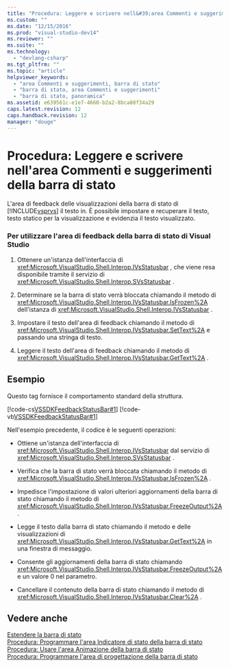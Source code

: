 ```yaml
---
title: "Procedura: Leggere e scrivere nell&#39;area Commenti e suggerimenti della barra di stato | Microsoft Docs"
ms.custom: ""
ms.date: "12/15/2016"
ms.prod: "visual-studio-dev14"
ms.reviewer: ""
ms.suite: ""
ms.technology: 
  - "devlang-csharp"
ms.tgt_pltfrm: ""
ms.topic: "article"
helpviewer_keywords: 
  - "area Commenti e suggerimenti, barra di stato"
  - "barra di stato, area Commenti e suggerimenti"
  - "barra di stato, panoramica"
ms.assetid: e639561c-e1e7-4660-b2a2-8bca80f34a29
caps.latest.revision: 12
caps.handback.revision: 12
manager: "douge"
---
```

# Procedura: Leggere e scrivere nell&#39;area Commenti e suggerimenti della barra di stato
L'area di feedback delle visualizzazioni della barra di stato di [!INCLUDE[vsprvs](../code-quality/includes/vsprvs_md.md)] il testo in.  È possibile impostare e recuperare il testo, testo statico per la visualizzazione e evidenzia il testo visualizzato.  
  
### Per utilizzare l'area di feedback della barra di stato di Visual Studio  
  
1.  Ottenere un'istanza dell'interfaccia di <xref:Microsoft.VisualStudio.Shell.Interop.IVsStatusbar> , che viene resa disponibile tramite il servizio di <xref:Microsoft.VisualStudio.Shell.Interop.SVsStatusbar> .  
  
2.  Determinare se la barra di stato verrà bloccata chiamando il metodo di <xref:Microsoft.VisualStudio.Shell.Interop.IVsStatusbar.IsFrozen%2A> dell'istanza di <xref:Microsoft.VisualStudio.Shell.Interop.IVsStatusbar> .  
  
3.  Impostare il testo dell'area di feedback chiamando il metodo di <xref:Microsoft.VisualStudio.Shell.Interop.IVsStatusbar.SetText%2A> e passando una stringa di testo.  
  
4.  Leggere il testo dell'area di feedback chiamando il metodo di <xref:Microsoft.VisualStudio.Shell.Interop.IVsStatusbar.GetText%2A> .  
  
## Esempio  
 Questo tag fornisce il comportamento standard della struttura.  
  
 [!code-cs[VSSDKFeedbackStatusBar#1](../misc/codesnippet/CSharp/how-to-read-from-and-write-to-the-feedback-region-of-the-status-bar_1.cs)]
 [!code-vb[VSSDKFeedbackStatusBar#1](../misc/codesnippet/VisualBasic/how-to-read-from-and-write-to-the-feedback-region-of-the-status-bar_1.vb)]  
  
 Nell'esempio precedente, il codice è le seguenti operazioni:  
  
-   Ottiene un'istanza dell'interfaccia di <xref:Microsoft.VisualStudio.Shell.Interop.IVsStatusbar> dal servizio di <xref:Microsoft.VisualStudio.Shell.Interop.SVsStatusbar> .  
  
-   Verifica che la barra di stato verrà bloccata chiamando il metodo di <xref:Microsoft.VisualStudio.Shell.Interop.IVsStatusbar.IsFrozen%2A> .  
  
-   Impedisce l'impostazione di valori ulteriori aggiornamenti della barra di stato chiamando il metodo di <xref:Microsoft.VisualStudio.Shell.Interop.IVsStatusbar.FreezeOutput%2A> .  
  
-   Legge il testo dalla barra di stato chiamando il metodo e delle visualizzazioni di <xref:Microsoft.VisualStudio.Shell.Interop.IVsStatusbar.GetText%2A> in una finestra di messaggio.  
  
-   Consente gli aggiornamenti della barra di stato chiamando <xref:Microsoft.VisualStudio.Shell.Interop.IVsStatusbar.FreezeOutput%2A> e un valore 0 nel parametro.  
  
-   Cancellare il contenuto della barra di stato chiamando il metodo di <xref:Microsoft.VisualStudio.Shell.Interop.IVsStatusbar.Clear%2A> .  
  
## Vedere anche  
 [Estendere la barra di stato](../extensibility/extending-the-status-bar.md)   
 [Procedura: Programmare l'area Indicatore di stato della barra di stato](../misc/how-to-program-the-progress-bar-region-of-the-status-bar.md)   
 [Procedura: Usare l'area Animazione della barra di stato](../misc/how-to-use-the-animation-region-of-the-status-bar.md)   
 [Procedura: Programmare l'area di progettazione della barra di stato](../Topic/How%20to:%20Program%20the%20Designer%20Region%20of%20the%20Status%20Bar.md)